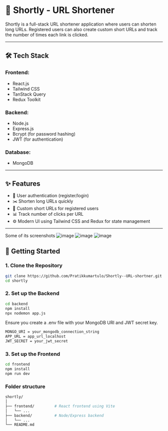 # 🔗 Shortly - URL Shortener

Shortly is a full-stack URL shortener application where users can shorten long URLs. Registered users can also create custom short URLs and track the number of times each link is clicked.

---

## 🛠️ Tech Stack

### Frontend:
- React.js
- Tailwind CSS
- TanStack Query
- Redux Toolkit

### Backend:
- Node.js
- Express.js
- Bcrypt (for password hashing)
- JWT (for authentication)

### Database:
- MongoDB

---

## ✨ Features

- 🔐 User authentication (register/login)
- ✂️ Shorten long URLs quickly
- 🧩 Custom short URLs for registered users
- 📊 Track number of clicks per URL
- ⚙️ Modern UI using Tailwind CSS and Redux for state management

---

Some of its screenshots 
![image](https://github.com/user-attachments/assets/799088a7-5e5e-4066-ae95-cf948dc0cd3e)
![image](https://github.com/user-attachments/assets/2cffc4c5-bda4-4bba-9c49-0ed95430d0ef)
![image](https://github.com/user-attachments/assets/3c40b42f-8e56-4b55-9820-6ee81ca8cae2)

## 🚀 Getting Started

### 1. Clone the Repository

```bash
git clone https://github.com/Pratikkumartulo/Shortly--URL-shortner.git
cd shortly
```

### 2. Set up the Backend
```bash
cd backend
npm install
npx nodemon app.js
```

Ensure you create a .env file with your MongoDB URI and JWT secret key.
```bash
MONGO_URI = your_mongodb_connection_string 
APP_URL = app_url_localhost
JWT_SECRET = your_jwt_secret
```
### 3. Set up the Frontend
```bash
cd frontend
npm install
npm run dev
```

### Folder structure
```bash
shortly/
│
├── frontend/         # React frontend using Vite
│   └── ...
├── backend/          # Node/Express backend
│   └── ...
└── README.md
```

